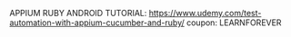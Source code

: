 APPIUM RUBY ANDROID TUTORIAL:
https://www.udemy.com/test-automation-with-appium-cucumber-and-ruby/
coupon: LEARNFOREVER